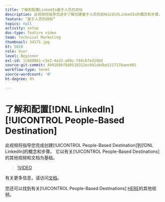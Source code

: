 ```yaml
---
title: 了解和配置LinkedIn基于人员的目标
description: 此视频将指导您逐步了解创建基于人员的目标以访问LinkedIn的概念和步骤。 它以有关基于人员的目标的其他视频和文档为基础。
feature: “基于人员的目标”
topics: null
activity: setup
doc-type: feature video
team: Technical Marketing
thumbnail: 34171.jpg
kt: 5028
role: User
level: Beginner
exl-id: 1cb80961-c3e2-4a33-a09c-f84cbfed19bd
source-git-commit: 4b91696f840518312ec041abdbe5217178aee405
workflow-type: tm+mt
source-wordcount: '0'
ht-degree: 0%

---
```


# 了解和配置[!DNL LinkedIn] [!UICONTROL People-Based Destination]

此视频将指导您完成创建[!UICONTROL People-Based Destination]到[!DNL LinkedIn]的概念和步骤。 它以有关[!UICONTROL People-Based Destinations]的其他视频和文档为基础。

>[!VIDEO](https://video.tv.adobe.com/v/34171/?quality=12)

有关更多信息，请访问[文档](https://docs.adobe.com/content/help/en/audience-manager/user-guide/features/destinations/people-based/people-based-destinations-overview.html)。

您还可以找到有关[!UICONTROL People-Based Destinations] [HERE](https://adobe.ly/aamlearnpbd)的其他视频。
